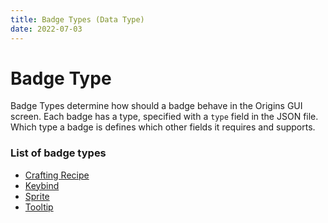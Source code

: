 ```yaml
---
title: Badge Types (Data Type)
date: 2022-07-03
---
```


# Badge Type

Badge Types determine how should a badge behave in the Origins GUI screen. Each badge has a type, specified with a `type` field in the JSON file. Which type a badge is defines which other fields it requires and supports.


### List of badge types

* [Crafting Recipe](badge_types/crafting_recipe.md)
* [Keybind](badge_types/keybind.md)
* [Sprite](badge_types/sprite.md)
* [Tooltip](badge_types/tooltip.md)
